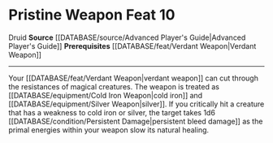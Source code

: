 ﻿---
feat: Pristine Weapon
id: '1716'
level: '10'
name: Pristine Weapon
prerequisite: '[[DATABASE/feat/Verdant Weapon|Verdant Weapon]]'
rarity: Common
source: '[[DATABASE/source/Advanced Player''s Guide|Advanced Player''s Guide]]'
trait:
- '[[DATABASE/trait/Druid|Druid]]'
type: Feat

---
# Pristine Weapon <span class="item-type">Feat 10</span>

<span class="item-trait">Druid</span>
**Source** [[DATABASE/source/Advanced Player's Guide|Advanced Player's Guide]] 
**Prerequisites** [[DATABASE/feat/Verdant Weapon|Verdant Weapon]]

---
Your [[DATABASE/feat/Verdant Weapon|verdant weapon]] can cut through the resistances of magical creatures. The weapon is treated as [[DATABASE/equipment/Cold Iron Weapon|cold iron]] and [[DATABASE/equipment/Silver Weapon|silver]]. If you critically hit a creature that has a weakness to cold iron or silver, the target takes 1d6 [[DATABASE/condition/Persistent Damage|persistent bleed damage]] as the primal energies within your weapon slow its natural healing.